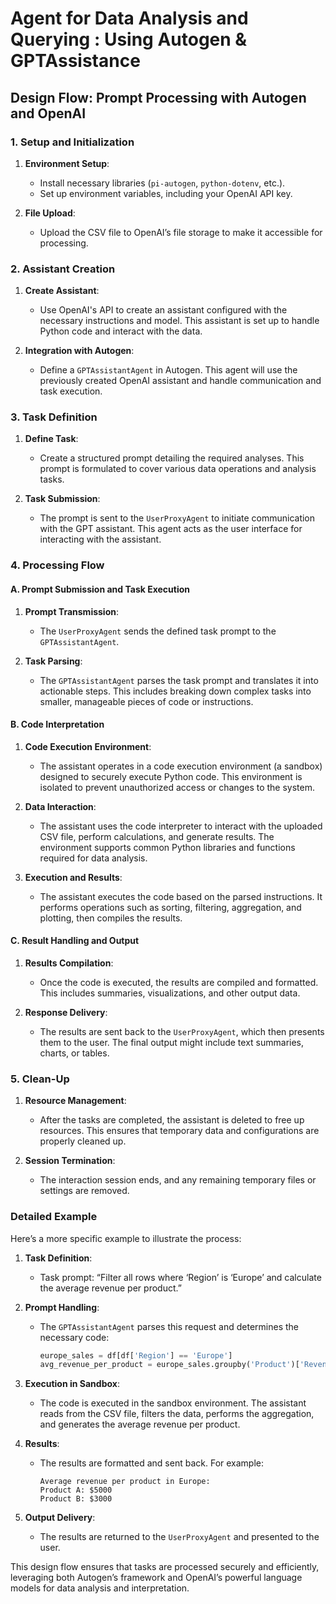 # Agent for Data Analysis and Querying : Using Autogen & GPTAssistance

## Design Flow: Prompt Processing with Autogen and OpenAI

### 1. **Setup and Initialization**

1. **Environment Setup**:
   - Install necessary libraries (`pi-autogen`, `python-dotenv`, etc.).
   - Set up environment variables, including your OpenAI API key.

2. **File Upload**:
   - Upload the CSV file to OpenAI’s file storage to make it accessible for processing.

### 2. **Assistant Creation**

1. **Create Assistant**:
   - Use OpenAI's API to create an assistant configured with the necessary instructions and model. This assistant is set up to handle Python code and interact with the data.

2. **Integration with Autogen**:
   - Define a `GPTAssistantAgent` in Autogen. This agent will use the previously created OpenAI assistant and handle communication and task execution.

### 3. **Task Definition**

1. **Define Task**:
   - Create a structured prompt detailing the required analyses. This prompt is formulated to cover various data operations and analysis tasks.

2. **Task Submission**:
   - The prompt is sent to the `UserProxyAgent` to initiate communication with the GPT assistant. This agent acts as the user interface for interacting with the assistant.

### 4. **Processing Flow**

#### A. **Prompt Submission and Task Execution**

1. **Prompt Transmission**:
   - The `UserProxyAgent` sends the defined task prompt to the `GPTAssistantAgent`.

2. **Task Parsing**:
   - The `GPTAssistantAgent` parses the task prompt and translates it into actionable steps. This includes breaking down complex tasks into smaller, manageable pieces of code or instructions.

#### B. **Code Interpretation**

1. **Code Execution Environment**:
   - The assistant operates in a code execution environment (a sandbox) designed to securely execute Python code. This environment is isolated to prevent unauthorized access or changes to the system.

2. **Data Interaction**:
   - The assistant uses the code interpreter to interact with the uploaded CSV file, perform calculations, and generate results. The environment supports common Python libraries and functions required for data analysis.

3. **Execution and Results**:
   - The assistant executes the code based on the parsed instructions. It performs operations such as sorting, filtering, aggregation, and plotting, then compiles the results.

#### C. **Result Handling and Output**

1. **Results Compilation**:
   - Once the code is executed, the results are compiled and formatted. This includes summaries, visualizations, and other output data.

2. **Response Delivery**:
   - The results are sent back to the `UserProxyAgent`, which then presents them to the user. The final output might include text summaries, charts, or tables.

### 5. **Clean-Up**

1. **Resource Management**:
   - After the tasks are completed, the assistant is deleted to free up resources. This ensures that temporary data and configurations are properly cleaned up.

2. **Session Termination**:
   - The interaction session ends, and any remaining temporary files or settings are removed.

### Detailed Example

Here’s a more specific example to illustrate the process:

1. **Task Definition**:
   - Task prompt: “Filter all rows where ‘Region’ is ‘Europe’ and calculate the average revenue per product.”

2. **Prompt Handling**:
   - The `GPTAssistantAgent` parses this request and determines the necessary code:
     ```python
     europe_sales = df[df['Region'] == 'Europe']
     avg_revenue_per_product = europe_sales.groupby('Product')['Revenue'].mean()
     ```

3. **Execution in Sandbox**:
   - The code is executed in the sandbox environment. The assistant reads from the CSV file, filters the data, performs the aggregation, and generates the average revenue per product.

4. **Results**:
   - The results are formatted and sent back. For example:
     ```text
     Average revenue per product in Europe:
     Product A: $5000
     Product B: $3000
     ```

5. **Output Delivery**:
   - The results are returned to the `UserProxyAgent` and presented to the user.

This design flow ensures that tasks are processed securely and efficiently, leveraging both Autogen’s framework and OpenAI’s powerful language models for data analysis and interpretation.
